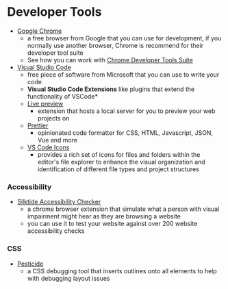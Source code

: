 # Developer Tools
- [Google Chrome](https://www.google.com/intl/en_uk/chrome/)
    - a free browser from Google that you can use for development, if you normally use another browser, Chrome is recommend for their developer tool suite
    - See how you can work with [Chrome Developer Tools Suite](./ChromeDevTools.md)
- [Visual Studio Code](https://code.visualstudio.com/)
    - free piece of software from Microsoft that you can use to write your code
    - **Visual Studio Code Extensions** like plugins that extend the functionality of VSCode*
    - [Live preview](https://marketplace.visualstudio.com/items?itemName=ms-vscode.live-server)
        - extension that hosts a local server for you to preview your web projects on
    - [Prettier](https://marketplace.visualstudio.com/items?itemName=esbenp.prettier-vscode)
        - opinionated code formatter for CSS, HTML, Javascript, JSON, Vue and more
    - [VS Code Icons](https://marketplace.visualstudio.com/items?itemName=vscode-icons-team.vscode-icons)
        - provides a rich set of icons for files and folders within the editor's file explorer to enhance the visual organization and identification of different file types and project structures

### Accessibility
- [Silktide Accessibility Checker](https://chromewebstore.google.com/detail/silktide-accessibility-ch/mpobacholfblmnpnfbiomjkecoojakah)
    - a chrome browser extension that simulate what a person with visual impairment might hear as they are browsing a website
    - you can use it to test your website against over 200 website accessibility checks 


### CSS
- [Pesticide](https://chromewebstore.google.com/detail/pesticide/bakpbgckdnepkmkeaiomhmfcnejndkbi)
    - a CSS debugging tool that inserts outlines onto all elements to help with debugging layout issues

